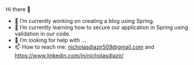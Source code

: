  Hi there 👋
 
- 🔭 I’m currently working on creating a blog using Spring.
- 🌱 I’m currently learning how to secure our application in Spring using validation in our code.
- 🤔 I’m looking for help with ...
- 📫 How to reach me: nicholasdiazjr509@gmail.com and https://www.linkedin.com/in/nicholasdiazjr/

 
